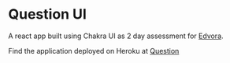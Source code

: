 # Question UI
A react app built using Chakra UI as 2 day assessment for [Edvora](https://www.edvora.com/).

Find the application deployed on Heroku at [Question](https://edvora-question.herokuapp.com/)
